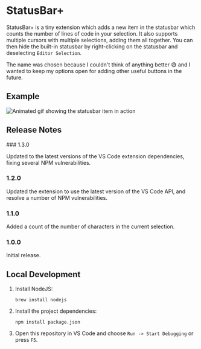 # StatusBar+

StatusBar+ is a tiny extension which adds a new item in the statusbar which counts the number of lines of code in your selection. It also supports multiple cursors with multiple selections, adding them all together. You can then hide the built-in statusbar by right-clicking on the statusbar and deselecting `Editor Selection`.

The name was chosen because I couldn't think of anything better 😅 and I wanted to keep my options open for adding other useful buttons in the future.

## Example

![Animated gif showing the statusbar item in action](example.gif)

## Release Notes

### 1.3.0

Updated to the latest versions of the VS Code extension dependencies, fixing several NPM vulnerabilities.

### 1.2.0

Updated the extension to use the latest version of the VS Code API, and resolve a number of NPM vulnerabilities.

### 1.1.0

Added a count of the number of characters in the current selection.

### 1.0.0

Initial release.

## Local Development

1. Install NodeJS:

    ```
    brew install nodejs
    ```

2. Install the project dependencies:

    ```
    npm install package.json
    ```

3. Open this repository in VS Code and choose `Run -> Start Debugging` or press `F5`.
